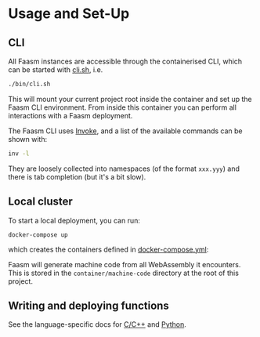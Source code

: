 # Usage and Set-Up

## CLI

All Faasm instances are accessible through the containerised CLI, which 
can be started with [cli.sh](../bin/cli.sh), i.e.

```bash
./bin/cli.sh
```

This will mount your current project root inside the container and set up the 
Faasm CLI environment. From inside this container you can perform all
interactions with a Faasm deployment. 

The Faasm CLI uses [Invoke](https://www.pyinvoke.org/), and a list of the 
available commands can be shown with:

```bash
inv -l
```

They are loosely collected into namespaces (of the format `xxx.yyy`) and 
there is tab completion (but it's a bit slow).

## Local cluster

To start a local deployment, you can run:

```
docker-compose up
```

which creates the containers defined in [docker-compose.yml](../docker-compose.yml):

Faasm will generate machine code from all WebAssembly it encounters. This is
stored in the `container/machine-code` directory at the root of this project.

## Writing and deploying functions

See the language-specific docs for [C/C++](cpp.md) and [Python](python.md).
